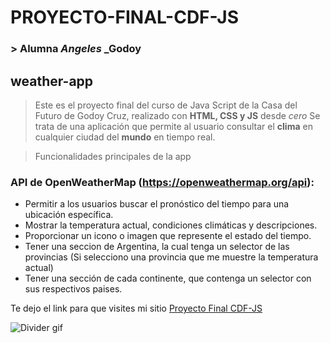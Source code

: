 # PROYECTO-FINAL-CDF-JS
### > Alumna _Angeles_ _Godoy


## weather-app
> Este es el proyecto final del curso de Java Script de la Casa del Futuro de Godoy Cruz, realizado con **HTML, CSS y JS** desde _cero_
> Se trata de una aplicación que permite al usuario consultar el **clima** en cualquier ciudad del **mundo** en tiempo real. 

>Funcionalidades principales de la app
### API de OpenWeatherMap (https://openweathermap.org/api):

- Permitir a los usuarios buscar el pronóstico del tiempo para una ubicación específica.
- Mostrar la temperatura actual, condiciones climáticas y descripciones.
- Proporcionar un icono o imagen que represente el estado del tiempo.
- Tener una seccion de Argentina, la cual tenga un selector de las provincias (Si selecciono una provincia que me muestre la temperatura actual)
- Tener una sección de cada continente, que contenga un selector con sus respectivos paises.

Te dejo el link para que visites mi sitio [Proyecto Final CDF-JS](https://anyigp.github.io/weather-app/)

![Divider gif](https://media1.giphy.com/media/xT0GqKaASLordVtYCk/giphy.gif)